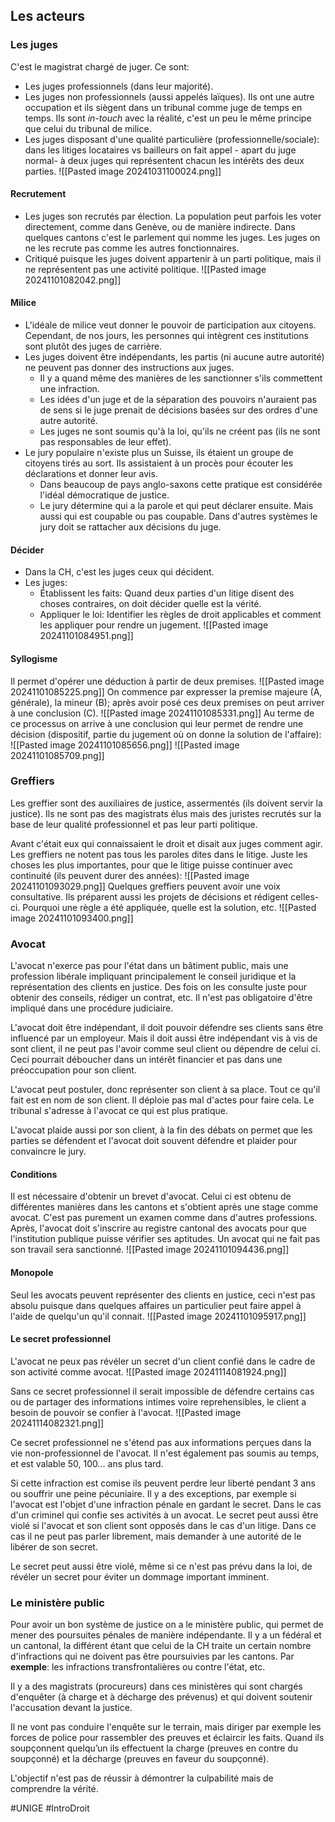 ## Les acteurs
### Les juges
C'est le magistrat chargé de juger. Ce sont:
- Les juges professionnels (dans leur majorité).
- Les juges non professionnels (aussi appelés laïques). Ils ont une autre occupation et ils siègent dans un tribunal comme juge de temps en temps. Ils sont *in-touch* avec la réalité, c'est un peu le même principe que celui du tribunal de milice.
- Les juges disposant d'une qualité particulière (professionnelle/sociale): dans les litiges locataires vs bailleurs on fait appel - apart du juge normal- à deux juges qui représentent chacun les intérêts des deux parties.
	![[Pasted image 20241031100024.png]]
#### Recrutement
- Les juges son recrutés par élection. La population peut parfois les voter directement, comme dans Genève, ou de manière indirecte. Dans quelques cantons c'est le parlement qui nomme les juges. Les juges on ne les recrute pas comme les autres fonctionnaires.
- Critiqué puisque les juges doivent appartenir à un parti politique, mais il ne représentent pas une activité politique.
![[Pasted image 20241101082042.png]]
#### Milice
- L'idéale de milice veut donner le pouvoir de participation aux citoyens. Cependant, de nos jours, les personnes qui intègrent ces institutions sont plutôt des juges de carrière.
- Les juges doivent être indépendants, les partis (ni aucune autre autorité) ne peuvent pas donner des instructions aux juges.
	- Il y a quand même des manières de les sanctionner s'ils commettent une infraction.
	- Les idées d'un juge et de la séparation des pouvoirs n'auraient pas de sens si le juge prenait de décisions basées sur des ordres d'une autre autorité.
	- Les juges ne sont soumis qu'à la loi, qu'ils ne créent pas (ils ne sont pas responsables de leur effet).
- Le jury populaire n'existe plus un Suisse, ils étaient un groupe de citoyens tirés au sort. Ils assistaient à un procès pour écouter les déclarations et donner leur avis.
	- Dans beaucoup de pays anglo-saxons cette pratique est considérée l'idéal démocratique de justice.
	- Le jury détermine qui a la parole et qui peut déclarer ensuite. Mais aussi qui est coupable ou pas coupable. Dans d'autres systèmes le jury doit se rattacher aux décisions du juge.
#### Décider
- Dans la CH, c'est les juges ceux qui décident.
- Les juges:
	- Établissent les faits: Quand deux parties d'un litige disent des choses contraires, on doit décider quelle est la vérité.
	- Appliquer le loi: Identifier les règles de droit applicables et comment les appliquer pour rendre un jugement.
		![[Pasted image 20241101084951.png]]
#### Syllogisme
Il permet d'opérer une déduction à partir de deux premises.
![[Pasted image 20241101085225.png]]
On commence par expresser la premise majeure (A, générale), la mineur (B); après avoir posé ces deux premises on peut arriver à une conclusion (C).
![[Pasted image 20241101085331.png]]
Au terme de ce processus on arrive à une conclusion qui leur permet de rendre une décision (dispositif, partie du jugement où on donne la solution de l'affaire):
![[Pasted image 20241101085656.png]]
![[Pasted image 20241101085709.png]]
### Greffiers
Les greffier sont des auxiliaires de justice, assermentés (ils doivent servir la justice). Ils ne sont pas des magistrats élus mais des juristes recrutés sur la base de leur qualité professionnel et pas leur parti politique.

Avant c'était eux qui connaissaient le droit et disait aux juges comment agir. Les greffiers ne notent pas tous les paroles dites dans le litige. Juste les choses les plus importantes, pour que le litige puisse continuer avec continuité (ils peuvent durer des années):
![[Pasted image 20241101093029.png]]
Quelques greffiers peuvent avoir une voix consultative. Ils préparent aussi les projets de décisions et rédigent celles-ci. Pourquoi une règle a été appliquée, quelle est la solution, etc.
![[Pasted image 20241101093400.png]]
### Avocat
L'avocat n'exerce pas pour l'état dans un bâtiment public, mais une profession libérale impliquant principalement le conseil juridique et la représentation des clients en justice. Des fois on les consulte juste pour obtenir des conseils, rédiger un contrat, etc. Il n'est pas obligatoire d'être impliqué dans une procédure judiciaire.

L'avocat doit être indépendant, il doit pouvoir défendre ses clients sans être influencé par un employeur. Mais il doit aussi être indépendant vis à vis de sont client, il ne peut pas l'avoir comme seul client ou dépendre de celui ci. Ceci pourrait déboucher dans un intérêt financier et pas dans une préoccupation pour son client.

L'avocat peut postuler, donc représenter son client à sa place. Tout ce qu'il fait est en nom de son client. Il déploie pas mal d'actes pour faire cela. Le tribunal s'adresse à l'avocat ce qui est plus pratique.

L'avocat plaide aussi por son client, à la fin des débats on permet que les parties se défendent et l'avocat doit souvent défendre et plaider pour convaincre le jury.
#### Conditions
Il est nécessaire d'obtenir un brevet d'avocat. Celui ci est obtenu de différentes manières dans les cantons et s'obtient après une stage comme avocat. C'est pas purement un examen comme dans d'autres professions. Après, l'avocat doit s'inscrire au registre cantonal des avocats pour que l'institution publique puisse vérifier ses aptitudes. Un avocat qui ne fait pas son travail sera sanctionné.
![[Pasted image 20241101094436.png]]
#### Monopole
Seul les avocats peuvent représenter des clients en justice, ceci n'est pas absolu puisque dans quelques affaires un particulier peut faire appel à l'aide de quelqu'un qu'il connait. 
![[Pasted image 20241101095917.png]]
#### Le secret professionnel
L'avocat ne peux pas révéler un secret d'un client confié dans le cadre de son activité comme avocat.
![[Pasted image 20241114081924.png]]

Sans ce secret professionnel il serait impossible de défendre certains cas ou de partager des informations intimes voire reprehensibles, le client a besoin de pouvoir se confier à l'avocat.
![[Pasted image 20241114082321.png]]

Ce secret professionnel ne s'étend pas aux informations perçues dans la vie non-professionnel de l'avocat. Il n'est également pas soumis au temps, et est valable 50, 100... ans plus tard.

Si cette infraction est comise ils peuvent perdre leur liberté pendant 3 ans ou souffrir une peine pécuniaire. Il y a des exceptions, par exemple si l'avocat est l'objet d'une infraction pénale en gardant le secret. Dans le cas d'un criminel qui confie ses activités à un avocat. Le secret peut aussi être violé si l'avocat et son client sont opposés dans le cas d'un litige. Dans ce cas il ne peut pas parler librement, mais demander à une autorité de le libérer de son secret.

Le secret peut aussi être violé, même si ce n'est pas prévu dans la loi, de révéler un secret pour éviter un dommage important imminent.
### Le ministère public
Pour avoir un bon système de justice on a le ministère public, qui permet de mener des poursuites pénales de manière indépendante. Il y a un fédéral et un cantonal, la différent étant que celui de la CH traite un certain nombre d'infractions qui ne doivent pas être poursuivies par les cantons. Par **exemple**: les infractions transfrontalières ou contre l'état, etc.

Il y a des magistrats (procureurs) dans ces ministères qui sont chargés d'enquêter (à charge et à décharge des prévenus) et qui doivent soutenir l'accusation devant la justice.

Il ne vont pas conduire l'enquête sur le terrain, mais diriger par exemple les forces de police pour rassembler des preuves et éclaircir les faits. Quand ils soupçonnent quelqu’un ils effectuent la charge (preuves en contre du soupçonné) et la décharge (preuves en faveur du soupçonné).

L'objectif n'est pas de réussir à démontrer la culpabilité mais de comprendre la vérité.

#UNIGE #IntroDroit 